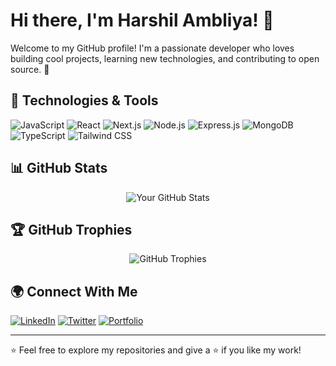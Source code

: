# Hi there, I'm Harshil Ambliya! 👋

Welcome to my GitHub profile! I'm a passionate developer who loves building cool projects, learning new technologies, and contributing to open source. 🚀

## 🔧 Technologies & Tools

![JavaScript](https://img.shields.io/badge/JavaScript-F7DF1E?style=flat&logo=javascript&logoColor=black)
![React](https://img.shields.io/badge/React-61DAFB?style=flat&logo=react&logoColor=white)
![Next.js](https://img.shields.io/badge/Next.js-000000?style=flat&logo=nextdotjs&logoColor=white)
![Node.js](https://img.shields.io/badge/Node.js-339933?style=flat&logo=nodedotjs&logoColor=white)
![Express.js](https://img.shields.io/badge/Express.js-000000?style=flat&logo=express&logoColor=white)
![MongoDB](https://img.shields.io/badge/MongoDB-47A248?style=flat&logo=mongodb&logoColor=white)
![TypeScript](https://img.shields.io/badge/TypeScript-3178C6?style=flat&logo=typescript&logoColor=white)
![Tailwind CSS](https://img.shields.io/badge/Tailwind_CSS-38B2AC?style=flat&logo=tailwind-css&logoColor=white)

## 📊 GitHub Stats

<p align="center">
  <img src="https://github-readme-stats.vercel.app/api?username=your-github-username&show_icons=true&theme=radical" alt="Your GitHub Stats" />
</p>

## 🏆 GitHub Trophies

<p align="center">
  <img src="https://github-profile-trophy.vercel.app/?username=your-github-username&theme=onedark" alt="GitHub Trophies" />
</p>

## 🌍 Connect With Me

[![LinkedIn](https://img.shields.io/badge/LinkedIn-0077B5?style=flat&logo=linkedin&logoColor=white)](https://www.linkedin.com/in/your-linkedin/)
[![Twitter](https://img.shields.io/badge/Twitter-1DA1F2?style=flat&logo=twitter&logoColor=white)](https://twitter.com/your-twitter/)
[![Portfolio](https://img.shields.io/badge/Portfolio-000000?style=flat&logo=vercel&logoColor=white)](https://your-portfolio.com/)

---

⭐️ Feel free to explore my repositories and give a ⭐️ if you like my work!
